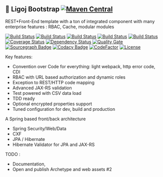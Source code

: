 ## :link: Ligoj Bootstrap [![Maven Central](https://maven-badges.herokuapp.com/maven-central/org.ligoj.bootstrap/root/badge.svg)](https://maven-badges.herokuapp.com/maven-central/org.ligoj.bootstrap/root)
REST+Front-End template with a ton of integrated component with many enterprise features : RBAC, Cache, modular modules

[![Build Status](https://travis-ci.org/ligoj/bootstrap.svg?branch=master)](https://travis-ci.org/ligoj/bootstrap)
[![Build Status](https://circleci.com/gh/ligoj/bootstrap.svg?style=svg)](https://circleci.com/gh/ligoj/bootstrap)
[![Build Status](https://codeship.com/projects/525fc7e0-ee2d-0134-7ad9-461f05fb3ee5/status?branch=master)](https://codeship.com/projects/208680)
[![Build Status](https://semaphoreci.com/api/v1/ligoj/bootstrap/branches/master/shields_badge.svg)](https://semaphoreci.com/ligoj/bootstrap)
[![Build Status](https://ci.appveyor.com/api/projects/status/j0949l609j75mif3/branch/master?svg=true)](https://ci.appveyor.com/project/ligoj/bootstrap/branch/master)
[![Coverage Status](https://coveralls.io/repos/github/ligoj/bootstrap/badge.svg?branch=master)](https://coveralls.io/github/ligoj/bootstrap?branch=master)
[![Dependency Status](https://www.versioneye.com/user/projects/58caeda8dcaf9e0041b5b978/badge.svg?style=flat)](https://www.versioneye.com/user/projects/58caeda8dcaf9e0041b5b978)
[![Quality Gate](https://sonarqube.com/api/badges/gate?key=org.ligoj.bootstrap:root)](https://sonarqube.com/dashboard/index/org.ligoj.bootstrap:root)
[![Sourcegraph Badge](https://sourcegraph.com/github.com/ligoj/bootstrap/-/badge.svg)](https://sourcegraph.com/github.com/ligoj/bootstrap?badge)
[![Codacy Badge](https://api.codacy.com/project/badge/Grade/e6c472b13c5a49b4882d27632f79b6de)](https://www.codacy.com/app/ligoj/bootstrap?utm_source=github.com&amp;utm_medium=referral&amp;utm_content=ligoj/bootstrap&amp;utm_campaign=Badge_Grade)
[![CodeFactor](https://www.codefactor.io/repository/github/ligoj/bootstrap/badge)](https://www.codefactor.io/repository/github/ligoj/bootstrap)
[![License](http://img.shields.io/:license-mit-blue.svg)](http://gus.mit-license.org/)

Key features:
- Convention over Code for everything: light webpack, http error code, CDI
- RBAC with URL based authorization and dynamic roles
- Exception to REST/HTTP code mapping
- Advanced JAX-RS validation
- Test powered with CSV data load
- TDD ready
- Optional encrypted properties support
- Tuned configuration for dev, build and production

A Spring based front/back architecture
- Spring Security/Web/Data
- CXF
- JPA / Hibernate
- Hibernate Validator for JPA and JAX-RS

TODO :
- Documentation, 
- Open and publish Archetype and web assets #2
